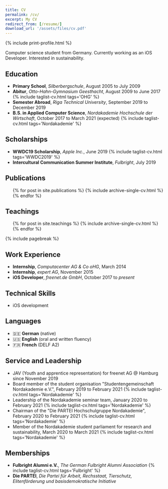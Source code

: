 ```yaml
---
title: CV
permalink: /cv/
excerpt: My CV
redirect_from: [/resume/]
download_url: '/assets/files/cv.pdf'
---
```

{% include print-profile.html %}

Computer science student from Germany. Currently working as an iOS Developer. Interested in sustainability.

Education
--------
* **Primary School**, _Silberbergschule_, August 2005 to July 2009
* **Abitur**, _Otto-Hahn-Gymnasium Geesthacht_, August 2009 to June 2017 {% include taglist-cv.html tags='OHG' %}
* **Semester Abroad**, _Riga Technical University_, September 2019 to December 2019
* **B.S. in Applied Computer Science**, _Nordakademie Hochschule der Wirtschaft_, October 2017 to March 2021 (expected) {% include taglist-cv.html tags='Nordakademie' %}

Scholarships
--------
* **WWDC19 Scholarship**, _Apple Inc._, June 2019 {% include taglist-cv.html tags='WWDC2019' %}
* **Intercultural Communication Summer Institute**, _Fulbright_, July 2019

Publications
--------
  <ul>{% for post in site.publications %}
    {% include archive-single-cv.html %}
  {% endfor %}</ul>

Teachings
--------
  <ul>{% for post in site.teachings %}
    {% include archive-single-cv.html %}
  {% endfor %}</ul>

{% include pagebreak %}

Work Experience
--------
* **Internship**, _Computacenter AG & Co oHG_, March 2014
* **Internship**, _expert AG_, November 2015
* **iOS Developer**, _freenet.de GmbH_, October 2017 to _present_

Technical Skills
--------
* iOS development

Languages
--------
* :de: **German** (native)
* :us: **English** (oral and written fluency)
* :fr: **French** (DELF A2)

Service and Leadership
--------
* JAV (Youth and apprentice representation) for freenet AG @ Hamburg since November 2019
* Board member of the student organisation "Studentengemeinschaft Nordakademie e.V.", February 2019 to February 2021 {% include taglist-cv.html tags='Nordakademie' %}
* Leadership of the Nordakademie seminar team, January 2020 to February 2021 {% include taglist-cv.html tags='Nordakademie' %}
* Chairman of the "Die PARTEI Hochschulgruppe Nordakademie", February 2020 to February 2021 {% include taglist-cv.html tags='Nordakademie' %}
* Member of the Nordakademie student parliament for research and sustainability, March 2020 to March 2021 {% include taglist-cv.html tags='Nordakademie' %}

Memberships
--------
* **Fulbright Alumni e.V.**, *The German Fulbright Alumni Association* {% include taglist-cv.html tags='Fulbright' %}
* **Die PARTEI**, *Die Partei für Arbeit, Rechsstaat, Tierschutz, Elitenförderung und basisdemokratische Initiative*
